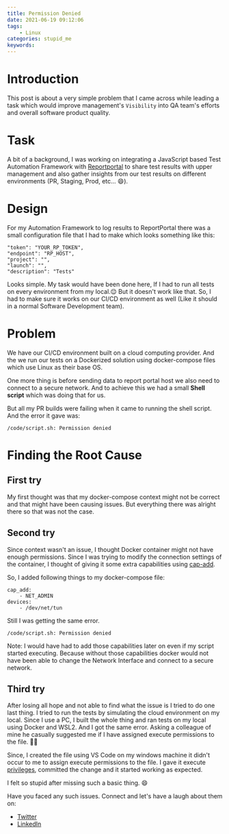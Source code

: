 ```yaml
---
title: Permission Denied
date: 2021-06-19 09:12:06
tags:
    - Linux
categories: stupid_me
keywords: 
---
```


# Introduction
This post is about a very simple problem that I came across while leading a task which would improve management's `Visibility` into QA team's efforts and overall software product quality.

# Task
A bit of a background, I was working on integrating a JavaScript based Test Automation Framework with [Reportportal](https://reportportal.io/) to share test results with upper management and also gather insights from our test results on different environments (PR, Staging, Prod, etc... 😄).


# Design
For my Automation Framework to log results to ReportPortal there was a small configuration file that I had to make which looks something like this:

```
"token": "YOUR_RP_TOKEN",
"endpoint": "RP_HOST",
"project": "",
"launch": "",
"description": "Tests"
```

Looks simple. My task would have been done here, If I had to run all tests on every environment from my local.😌 But it doesn't work like that. So, I had to make sure it works on our CI/CD environment as well (Like it should in a normal Software Development team).

# Problem
We have our CI/CD environment built on a cloud computing provider. And the we run our tests on a Dockerized solution using docker-compose files which use Linux as their base OS.

One more thing is before sending data to report portal host we also need to connect to a secure network. And to achieve this we had a small **Shell script** which was doing that for us.

But all my PR builds were failing when it came to running the shell script. And the error it gave was:

```
/code/script.sh: Permission denied
```

# Finding the Root Cause

## First try
My first thought was that my docker-compose context might not be correct and that might have been causing issues. But everything there was alright there so that was not the case.

## Second try
Since context wasn't an issue, I thought Docker container might not have enough permissions. Since I was trying to modify the connection settings of the container, I thought of giving it some extra capabilities using [cap-add](https://docs.docker.com/engine/reference/run/#runtime-privilege-and-linux-capabilities). 

So, I added following things to my docker-compose file:

```
cap_add:
    - NET_ADMIN
devices:
    - /dev/net/tun
```

Still I was getting the same error.
```
/code/script.sh: Permission denied
```

Note: I would have had to add those capabilities later on even if my script started executing. Because without those capabilities docker would not have been able to change the Network Interface and connect to a secure network.

## Third try
After losing all hope and not able to find what the issue is I tried to do one last thing. I tried to run the tests by simulating the cloud environment on my local. Since I use a PC, I built the whole thing and ran tests on my local using Docker and WSL2. And I got the same error. Asking a colleague of mine he casually suggested me if I have assigned execute permissions to the file. 🤦‍♂️
 
Since, I created the file using VS Code on my windows machine it didn't occur to me to assign execute permissions to the file. I gave it execute [privileges](https://www.tutorialspoint.com/unix/unix-file-permission.htm), committed the change and it started working as expected.

I felt so stupid after missing such a basic thing. 😄 

Have you faced any such issues. Connect and let's have a laugh about them on:
- [Twitter](https://twitter.com/baradhiren007) 
- [LinkedIn](https://www.linkedin.com/in/baradhiren)